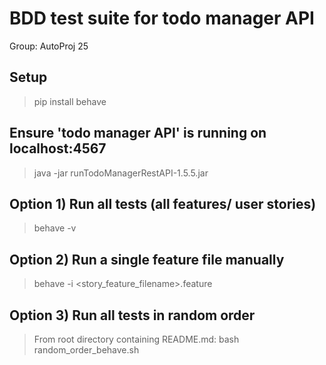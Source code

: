 # BDD test suite for todo manager API

Group: AutoProj 25

## Setup
> pip install behave

## Ensure 'todo manager API' is running on localhost:4567
> java -jar runTodoManagerRestAPI-1.5.5.jar

## Option 1) Run all tests (all features/ user stories)
> behave -v

## Option 2) Run a single feature file manually
> behave -i <story_feature_filename>.feature

## Option 3) Run all tests in random order
> From root directory containing README.md: bash random_order_behave.sh
